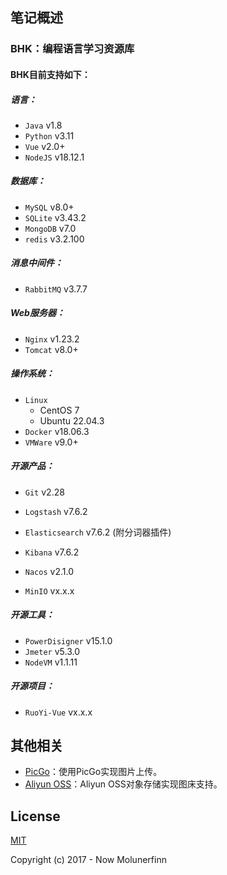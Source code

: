 ## 笔记概述

### BHK：编程语言学习资源库

#### BHK目前支持如下：

##### 语言：

- `Java` v1.8
- `Python` v3.11
- `Vue` v2.0+
- `NodeJS` v18.12.1



##### 数据库：

- `MySQL` v8.0+
- `SQLite` v3.43.2
- `MongoDB` v7.0
- `redis` v3.2.100



##### 消息中间件：

- `RabbitMQ` v3.7.7



##### Web服务器：

- `Nginx` v1.23.2
- `Tomcat` v8.0+



##### 操作系统：

- `Linux`
  -  CentOS 7
  -  Ubuntu 22.04.3
- `Docker` v18.06.3
- `VMWare` v9.0+



##### 开源产品：

- `Git` v2.28

- `Logstash` v7.6.2

- `Elasticsearch` v7.6.2 (附分词器插件)

- `Kibana` v7.6.2

- `Nacos` v2.1.0

- `MinIO` vx.x.x

  



##### 开源工具：

- `PowerDisigner` v15.1.0
- `Jmeter` v5.3.0
- `NodeVM` v1.1.11



##### 开源项目：

- `RuoYi-Vue` vx.x.x







## 其他相关

- [PicGo](https://github.com/Molunerfinn/PicGo)：使用PicGo实现图片上传。
- [Aliyun OSS](https://www.aliyun.com/product/oss)：Aliyun OSS对象存储实现图床支持。





## License

[MIT](http://opensource.org/licenses/MIT)

Copyright (c) 2017 - Now Molunerfinn